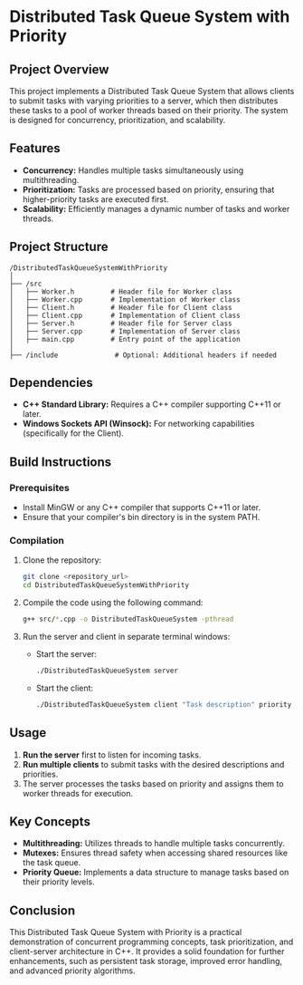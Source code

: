 # Distributed Task Queue System with Priority

## Project Overview

This project implements a Distributed Task Queue System that allows clients to submit tasks with varying priorities to a server, which then distributes these tasks to a pool of worker threads based on their priority. The system is designed for concurrency, prioritization, and scalability.

## Features

- **Concurrency:** Handles multiple tasks simultaneously using multithreading.
- **Prioritization:** Tasks are processed based on priority, ensuring that higher-priority tasks are executed first.
- **Scalability:** Efficiently manages a dynamic number of tasks and worker threads.

## Project Structure

```
/DistributedTaskQueueSystemWithPriority
│
├── /src
│   ├── Worker.h         # Header file for Worker class
│   ├── Worker.cpp       # Implementation of Worker class
│   ├── Client.h         # Header file for Client class
│   ├── Client.cpp       # Implementation of Client class
│   ├── Server.h         # Header file for Server class
│   ├── Server.cpp       # Implementation of Server class
│   ├── main.cpp         # Entry point of the application
│
├── /include              # Optional: Additional headers if needed
```

## Dependencies

- **C++ Standard Library:** Requires a C++ compiler supporting C++11 or later.
- **Windows Sockets API (Winsock):** For networking capabilities (specifically for the Client).

## Build Instructions

### Prerequisites

- Install MinGW or any C++ compiler that supports C++11 or later.
- Ensure that your compiler's bin directory is in the system PATH.

### Compilation

1. Clone the repository:
   ```bash
   git clone <repository_url>
   cd DistributedTaskQueueSystemWithPriority
   ```

2. Compile the code using the following command:
   ```bash
   g++ src/*.cpp -o DistributedTaskQueueSystem -pthread
   ```

3. Run the server and client in separate terminal windows:
   - Start the server:
     ```bash
     ./DistributedTaskQueueSystem server
     ```
   - Start the client:
     ```bash
     ./DistributedTaskQueueSystem client "Task description" priority
     ```

## Usage

1. **Run the server** first to listen for incoming tasks.
2. **Run multiple clients** to submit tasks with the desired descriptions and priorities.
3. The server processes the tasks based on priority and assigns them to worker threads for execution.

## Key Concepts

- **Multithreading:** Utilizes threads to handle multiple tasks concurrently.
- **Mutexes:** Ensures thread safety when accessing shared resources like the task queue.
- **Priority Queue:** Implements a data structure to manage tasks based on their priority levels.

## Conclusion

This Distributed Task Queue System with Priority is a practical demonstration of concurrent programming concepts, task prioritization, and client-server architecture in C++. It provides a solid foundation for further enhancements, such as persistent task storage, improved error handling, and advanced priority algorithms.
